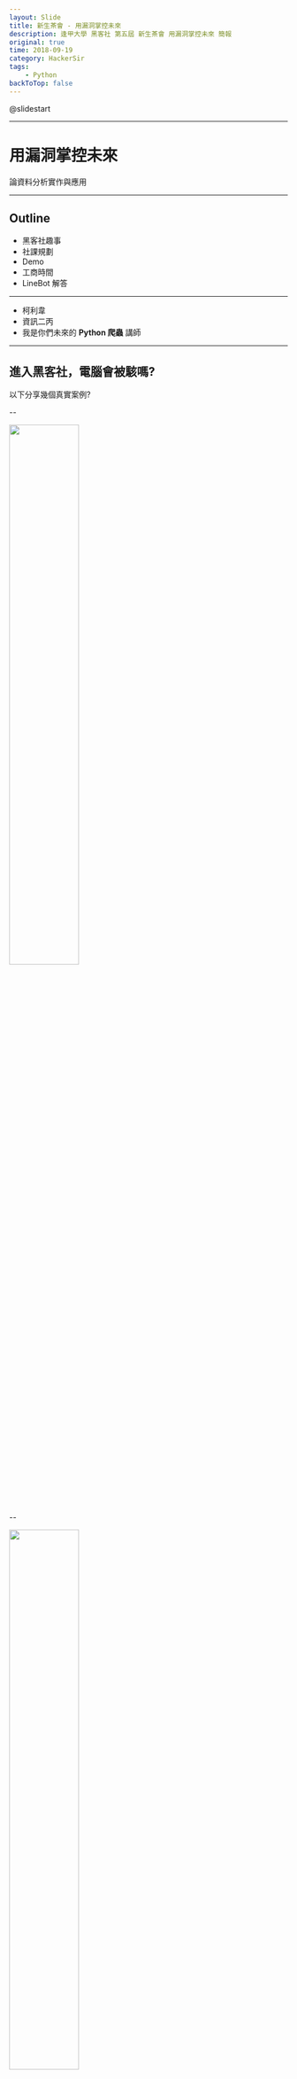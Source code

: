 ```yaml
---
layout: Slide
title: 新生茶會 - 用漏洞掌控未來
description: 逢甲大學 黑客社 第五屆 新生茶會 用漏洞掌控未來 簡報
original: true
time: 2018-09-19
category: HackerSir
tags:
    - Python
backToTop: false
---
```


@slidestart

<!-- .slide: data-background="/HackerSir/logo.webp"  data-background-size="650px" -->

---

<!-- .slide: data-transition="zoom" -->

# 用漏洞掌控未來

論資料分析實作與應用

---

<!-- .slide: data-transition="zoom" -->

## Outline

+ 黑客社趣事
+ 社課規劃
+ Demo
+ 工商時間
+ LineBot 解答

---

<!-- .slide: data-transition="zoom" -->

+ 柯利韋
+ 資訊二丙
+ 我是你們未來的 **Python 爬蟲** 講師

---

## 進入黑客社，電腦會被駭嗎?

以下分享幾個真實案例?

<!-- .element: class="fragment" data-fragment-index="1" -->

--

<img src="1.webp" width="50%" height="">

--

<img src="2.webp" width="50%" height="">

--

<img src="3.webp" width="50%" height="">

--

<img src="4.webp" width="50%" height="">

--

<img src="5.webp" width="50%" height="">

--

<img src="6.webp" width="50%" height="">

--

<img src="7.webp" width="50%" height="">

--

大家真的都滿有自信的

你以為只有這樣嗎?

<!-- .element: class="fragment" data-fragment-index="1" -->

--

<img src="8.webp" width="50%" height="">

--

貓是一種很可愛的動物 我知道

但是

<!-- .element: class="fragment" data-fragment-index="1" -->

--

<img src="9.webp" width="50%" height="">

--

<img src="10.webp" width="50%" height="">

--

勁爆的來了

--

<img src="11.webp" width="50%" height="">

--

<img src="12.webp" width="50%" height="">

--

案情似乎不單純喔

--

<img src="13.webp" width="50%" height="">

--

~~帽子要戴好~~

<img src="14.webp" width="50%" height="">

似乎有人綠綠的~~

--

其實這些都不算什麼

--

<img src="15.webp" width="50%" height="">

--

<img src="16.webp" width="50%" height="">

--

<img src="17.webp" width="50%" height="">

--

<!-- .slide: data-transition="zoom" -->

所以資安真的要做好

---

## 其實加入黑客社

--

<img src="18.webp" width="50%" height="">

--

<img src="19.webp" width="50%" height="">

--

<img src="20.webp" width="50%" height="">

--

<img src="21.webp" width="50%" height="">

--

<img src="22.webp" width="50%" height="">

以上都是真實案例

---

## 社課規劃

--

+ 環境架設
+ Python 簡介
+ HTML、CSS、JavaScript 簡介
+ Regular Expression
+ 爬蟲實作
+ (Git)

---

## 環境架設

--

+ 裝Python3.6
+ jupyter notebook
+ (VS Code)
+ (~~Anaconda~~)

--

如果你有筆電，強烈建議你帶來

這堂課就是開來幫你解決環境問題的

<!-- .element: class="fragment" data-fragment-index="1" -->

---

## Python簡介

--

說是簡介

其實不簡單

這堂課你會拿到的簡報有兩份

--

+ Python 基礎
+ Python 基礎-範例

--

第一份是純內容的部分

第二份是範例的部分

光第一份純內容的部分就超過 100 頁

<!-- .element: class="fragment" data-fragment-index="1" -->

第二份也將近 50 頁

<!-- .element: class="fragment" data-fragment-index="2" -->

---

## HTML、CSS、JavaScript 簡介

--

就是教你不小心按到 F12 的時候

跑出來的那些東西是甚麼

---

## Regular Expression

--

他是用像亂碼一樣的語法來選東西

這個學起來很屌

因為你會看起來像在亂打

然後東西就被選出來了

---

<!-- .slide: data-transition="zoom" -->

## 爬蟲實作

--

<!-- .slide: data-transition="zoom" -->

DEMO

--

選課代號:3562

時間:(三)03-04 語103 黎淑慧

行政學

通識－社會(S)

選修 2學分

---

## 業配時間

--

金融科技與資料科學系列講座

https://act.hackersir.org/

--

<img src="23.webp" width="50%" height="">

---

## LineBot 解答

--

Linux 基本指令

| 指令 | 作用 | 後面可以接的參數 |
| --- | --- | --- |
| `ls` | 看資料夾底下有甚麼東西 | `-a` |
| `cat` | 看檔案內容  |  |

--

在Linux裡

檔案名稱前面加 `.`

他就會被隱藏起來

所以要用 `-a` 去看

---

<!-- .slide: data-background="/HackerSir/logo.webp"  data-background-size="650px" -->

@slideend
